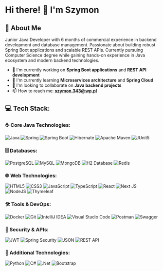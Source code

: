 # Hi there! 👋 I'm Szymon

## 🚀 About Me
Junior Java Developer with 6 months of commercial experience in backend development and database management. Passionate about building robust Spring Boot applications and scalable REST APIs. Currently pursuing Computer Science degree while gaining hands-on experience in Java ecosystem and modern backend technologies.

- 🔭 I'm currently working on **Spring Boot applications** and **REST API development**
- 🌱 I'm currently learning **Microservices architecture** and **Spring Cloud**
- 👯 I'm looking to collaborate on **Java backend projects**
- 📫 How to reach me: **szymon.343@wp.pl**

## 💻 Tech Stack:

### ☕ Core Java Technologies:
![Java](https://img.shields.io/badge/java-%23ED8B00.svg?style=for-the-badge&logo=openjdk&logoColor=white) ![Spring](https://img.shields.io/badge/Spring-6DB33F?style=for-the-badge&logo=spring&logoColor=white) ![Spring Boot](https://img.shields.io/badge/Spring%20Boot-6DB33F?style=for-the-badge&logo=spring-boot&logoColor=white) ![Hibernate](https://img.shields.io/badge/Hibernate-59666C?style=for-the-badge&logo=Hibernate&logoColor=white) ![Apache Maven](https://img.shields.io/badge/Apache%20Maven-C71A36?style=for-the-badge&logo=Apache%20Maven&logoColor=white) ![JUnit5](https://img.shields.io/badge/junit5-%23E33332.svg?style=for-the-badge&logo=junit5&logoColor=white)

### 🗄️ Databases:
![PostgreSQL](https://img.shields.io/badge/postgresql-%23316192.svg?style=for-the-badge&logo=postgresql&logoColor=white) ![MySQL](https://img.shields.io/badge/mysql-4479A1.svg?style=for-the-badge&logo=mysql&logoColor=white) ![MongoDB](https://img.shields.io/badge/MongoDB-%234ea94b.svg?style=for-the-badge&logo=mongodb&logoColor=white) ![H2 Database](https://img.shields.io/badge/H2-003545?style=for-the-badge&logo=h2&logoColor=white) ![Redis](https://img.shields.io/badge/redis-%23DD0031.svg?style=for-the-badge&logo=redis&logoColor=white)

### 🌐 Web Technologies:
![HTML5](https://img.shields.io/badge/html5-%23E34F26.svg?style=for-the-badge&logo=html5&logoColor=white) ![CSS3](https://img.shields.io/badge/css3-%231572B6.svg?style=for-the-badge&logo=css3&logoColor=white) ![JavaScript](https://img.shields.io/badge/javascript-%23323330.svg?style=for-the-badge&logo=javascript&logoColor=%23F7DF1E) ![TypeScript](https://img.shields.io/badge/typescript-%23007ACC.svg?style=for-the-badge&logo=typescript&logoColor=white) ![React](https://img.shields.io/badge/react-%2320232a.svg?style=for-the-badge&logo=react&logoColor=%2361DAFB) ![Next JS](https://img.shields.io/badge/Next-black?style=for-the-badge&logo=next.js&logoColor=white) ![NodeJS](https://img.shields.io/badge/node.js-6DA55F?style=for-the-badge&logo=node.js&logoColor=white) ![Thymeleaf](https://img.shields.io/badge/Thymeleaf-%23005C0F.svg?style=for-the-badge&logo=Thymeleaf&logoColor=white)

### 🛠️ Tools & DevOps:
![Docker](https://img.shields.io/badge/docker-%230db7ed.svg?style=for-the-badge&logo=docker&logoColor=white) ![Git](https://img.shields.io/badge/git-%23F05033.svg?style=for-the-badge&logo=git&logoColor=white) ![IntelliJ IDEA](https://img.shields.io/badge/IntelliJIDEA-000000.svg?style=for-the-badge&logo=intellij-idea&logoColor=white) ![Visual Studio Code](https://img.shields.io/badge/Visual%20Studio%20Code-0078d4.svg?style=for-the-badge&logo=visual-studio-code&logoColor=white) ![Postman](https://img.shields.io/badge/Postman-FF6C37?style=for-the-badge&logo=postman&logoColor=white) ![Swagger](https://img.shields.io/badge/-Swagger-%23Clojure?style=for-the-badge&logo=swagger&logoColor=white)

### 🔐 Security & APIs:
![JWT](https://img.shields.io/badge/JWT-black?style=for-the-badge&logo=JSON%20web%20tokens) ![Spring Security](https://img.shields.io/badge/Spring%20Security-6DB33F?style=for-the-badge&logo=Spring%20Security&logoColor=white) ![JSON](https://img.shields.io/badge/json-5E5C5C?style=for-the-badge&logo=json&logoColor=white) ![REST API](https://img.shields.io/badge/REST-02569B?style=for-the-badge&logo=rest&logoColor=white)

### 🎯 Additional Technologies:
![Python](https://img.shields.io/badge/python-3670A0?style=for-the-badge&logo=python&logoColor=ffdd54) ![C#](https://img.shields.io/badge/c%23-%23239120.svg?style=for-the-badge&logo=csharp&logoColor=white) ![.Net](https://img.shields.io/badge/.NET-5C2D91?style=for-the-badge&logo=.net&logoColor=white) ![Bootstrap](https://img.shields.io/badge/bootstrap-%238511FA.svg?style=for-the-badge&logo=bootstrap&logoColor=white)

